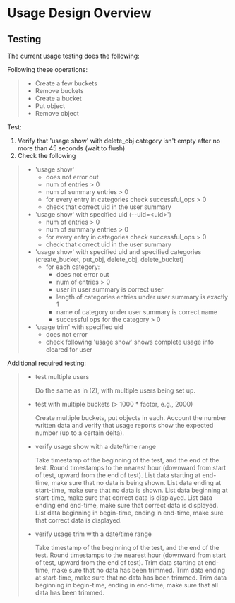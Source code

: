 # Usage Design Overview

## Testing

The current usage testing does the following:

Following these operations:

> -   Create a few buckets
> -   Remove buckets
> -   Create a bucket
> -   Put object
> -   Remove object

Test:

1.  Verify that \'usage show\' with delete_obj category isn\'t empty
    after no more than 45 seconds (wait to flush)
2.  Check the following

> -   \'usage show\'
>     -   does not error out
>     -   num of entries \> 0
>     -   num of summary entries \> 0
>     -   for every entry in categories check successful_ops \> 0
>     -   check that correct uid in the user summary
> -   \'usage show\' with specified uid (\--uid=\<uid\>\')
>     -   num of entries \> 0
>     -   num of summary entries \> 0
>     -   for every entry in categories check successful_ops \> 0
>     -   check that correct uid in the user summary
> -   \'usage show\' with specified uid and specified categories
>     (create_bucket, put_obj, delete_obj, delete_bucket)
>     -   for each category:
>         -   does not error out
>         -   num of entries \> 0
>         -   user in user summary is correct user
>         -   length of categories entries under user summary is exactly
>             1
>         -   name of category under user summary is correct name
>         -   successful ops for the category \> 0
> -   \'usage trim\' with specified uid
>     -   does not error
>     -   check following \'usage show\' shows complete usage info
>         cleared for user

Additional required testing:

> -   test multiple users
>
>     Do the same as in (2), with multiple users being set up.
>
> -   test with multiple buckets (\> 1000 \* factor, e.g., 2000)
>
>     Create multiple buckets, put objects in each. Account the number
>     written data and verify that usage reports show the expected
>     number (up to a certain delta).
>
> -   verify usage show with a date/time range
>
>     Take timestamp of the beginning of the test, and the end of the
>     test. Round timestamps to the nearest hour (downward from start of
>     test, upward from the end of test). List data starting at
>     end-time, make sure that no data is being shown. List data ending
>     at start-time, make sure that no data is shown. List data
>     beginning at start-time, make sure that correct data is displayed.
>     List data ending end end-time, make sure that correct data is
>     displayed. List data beginning in begin-time, ending in end-time,
>     make sure that correct data is displayed.
>
> -   verify usage trim with a date/time range
>
>     Take timestamp of the beginning of the test, and the end of the
>     test. Round timestamps to the nearest hour (downward from start of
>     test, upward from the end of test). Trim data starting at
>     end-time, make sure that no data has been trimmed. Trim data
>     ending at start-time, make sure that no data has been trimmed.
>     Trim data beginning in begin-time, ending in end-time, make sure
>     that all data has been trimmed.
